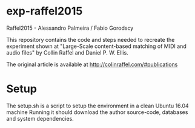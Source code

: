 # exp-raffel2015
Raffel2015 - Alessandro Palmeira / Fabio Gorodscy

This repository contains the code and steps needed to recreate the experiment
shown at "Large-Scale content-based matching of MIDI and audio files" by Collin
Raffel and Daniel P. W. Ellis.

The original article is available at http://colinraffel.com/#publications

# Setup
The setup.sh is a script to setup the environment in a clean Ubuntu 16.04 machine
Running it should download the author source-code, databases and system
dependencies.
